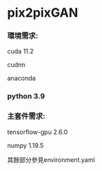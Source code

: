# pix2pixGAN
### 環境需求:
cuda 11.2

cudnn

anaconda

### python 3.9
### 主套件需求:
tensorflow-gpu            2.6.0   

numpy                     1.19.5

其餘部分參見environment.yaml
